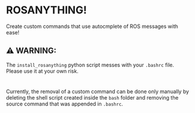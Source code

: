# ROSANYTHING!


Create custom commands that use autocmplete of ROS messages with ease!

:warning: WARNING:
---

The `install_rosanything` python script messes with your `.bashrc` file. Please use it at your own risk.

#
Currently, the removal of a custom command can be done only manually by deleting the shell script created inside the `bash` folder and removing the source command that was appended in `.bashrc`.
